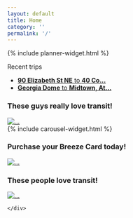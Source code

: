 ```yaml
---
layout: default
title: Home
category: ''
permalink: '/'
---
```

<!-- <div class="status-widget col-sm-12 alert alert-info" role="alert">
	<p><span class="glyphicon glyphicon-info-sign" aria-hidden="true"></span> <strong>Status:</strong> All vehicles are running smoothly.</p>
</div> -->
<script src="https://ajax.googleapis.com/ajax/libs/jqueryui/1.11.4/jquery-ui.min.js"></script>
<link rel="stylesheet" href="/assets/css/jquery-ui-1.10.3.custom.css" />
<script type="text/javascript" src="/plan/plan-util.js"></script>
<div class="row">
	<div class="col-xs-12 col-sm-5 col-md-4">
		<div class="row">
			<div class="col-xs-12 planner-widget">
				<div class="well wellington">
					{% include planner-widget.html %}
				</div>
			</div>
			<div class="col-xs-12">
				<div class="well wellington">
					<p>Recent trips</p>
					<ul class="list-group">
						<li class="list-group-item"><a href=""><strong>90 Elizabeth St NE</strong> to <strong>40 Co...</strong><span class="glyphicon glyphicon-chevron-right pull-right" aria-hidden="true"></span></a></li>
						<li class="list-group-item"><a href=""><strong>Georgia Dome</strong> to <strong>Midtown, At...</strong><span class="glyphicon glyphicon-chevron-right pull-right" aria-hidden="true"></span></a></li>
					</ul>
				</div>
			</div>
			<div class="col-xs-12">
				<div class="panel panel-default">
					<div class="panel-heading">
						<h3 class="panel-title">These guys really love transit!</h3>
					</div>
					<div class="panel-body">
						<a href="#" class="thumbnail">
							<img src="https://upload.wikimedia.org/wikipedia/commons/1/16/Dc_metro_car_interior.jpg" alt="...">
						</a>
					</div>
				</div>
			</div>
		</div>
	</div>
	<div class="col-xs-12 col-sm-7 col-md-8 carousel-widget">
		<div class="col-xs-12">
			{% include carousel-widget.html %}
		</div>
		<div class="col-xs-12 col-sm-12 col-md-6 top-buffer">
			<div class="panel panel-default">
				<div class="panel-heading">
					<h3 class="panel-title">Purchase your Breeze Card today!</h3>
				</div>
				<div class="panel-body">
					<a href="#" class="thumbnail">
						<img src="{{ site.baseurl }}/assets/images/breeze_card.png" alt="...">
					</a>
				</div>
			</div>
		</div>
		<div class="col-xs-12 col-sm-12 col-md-6 top-buffer">
			<div class="panel panel-default">
				<div class="panel-heading">
					<h3 class="panel-title">These people love transit!</h3>
				</div>
				<div class="panel-body">
					<a href="#" class="thumbnail">
						<img src="//c1.staticflickr.com/1/12/96724309_985b8acd3f_m.jpg" alt="...">
					</a>
				</div>
			</div>
		</div>
	</div> 
</div>
<div class="row">
	<div class="col-md-6">
	
	</div>
</div>
<script type="text/javascript">
	$('#test-carousel').carousel({
		interval: false
	});
</script> 
<!-- <div id="box-container">
    
    <div id="box1" class="box">Div #1</div>
    <div id="box2" class="box">Div #2</div>
    <div id="box3" class="box">Div #3</div>
    <div id="box4" class="box">Div #4</div>
    <div id="box5" class="box">Div #5</div>
    
</div> -->
<!-- <div class="container">
	<div class="row replace col-md-6">
	    <div id="col2" class="col-md-0">
	    	<h1>Party!!</h1>
	    </div>
	    <div id="col1" class="col-md-12">
	        <a id="trig" class="btn btn-default">Reflow Me</a>
	    </div>
	</div>
</div> -->

  <!-- </div> -->
<!-- <div class="row top-buffer">
	<div class="col-xs-12 col-sm-5 col-md-12">
		<div class="panel panel-default">
			<div class="panel-heading">
				<h3 class="panel-title">These guys really love transit!</h3>
			</div>
			<div class="panel-body">
				<a href="#" class="thumbnail">
					<img src="https://upload.wikimedia.org/wikipedia/commons/1/16/Dc_metro_car_interior.jpg" alt="...">
				</a>
			</div>
		</div>
	</div>
</div> -->
